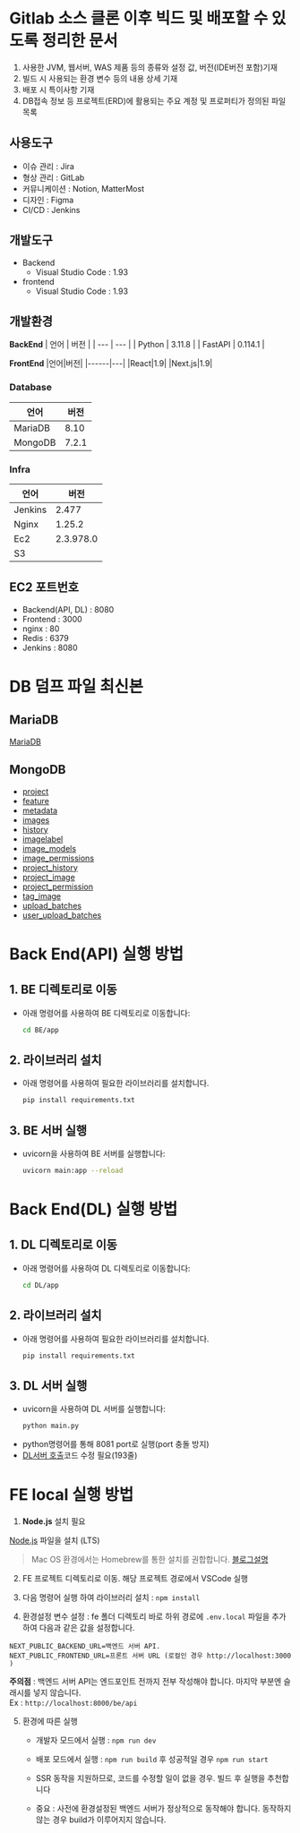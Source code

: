 # Gitlab 소스 클론 이후 빅드 및 배포할 수 있도록 정리한 문서

1. 사용한 JVM, 웹서버, WAS 제품 등의 종류와 설정 값, 버전(IDE버전 포함)기재
2. 빌드 시 사용되는 환경 변수 등의 내용 상세 기재
3. 배포 시 특이사항 기재
4. DB접속 정보 등 프로젝트(ERD)에 활용되는 주요 계정 및 프로퍼티가 정의된 파일 목록

## 사용도구

- 이슈 관리 : Jira
- 형상 관리 : GitLab
- 커뮤니케이션 : Notion, MatterMost
- 디자인 : Figma
- CI/CD : Jenkins

## 개발도구

- Backend
  - Visual Studio Code : 1.93
- frontend
  - Visual Studio Code : 1.93

## 개발환경

**BackEnd**
| 언어 | 버전 |
| --- | --- |
| Python | 3.11.8 |
| FastAPI | 0.114.1 |

**FrontEnd**
|언어|버전|
|------|---|
|React|1.9|
|Next.js|1.9|

### Database

| 언어    | 버전  |
| ------- | ----- |
| MariaDB | 8.10  |
| MongoDB | 7.2.1 |

### Infra

| 언어    | 버전      |
| ------- | --------- |
| Jenkins | 2.477     |
| Nginx   | 1.25.2    |
| Ec2     | 2.3.978.0 |
| S3      |           |

## EC2 포트번호

- Backend(API, DL) : 8080
- Frontend : 3000
- nginx : 80
- Redis : 6379
- Jenkins : 8080


# DB 덤프 파일 최신본
## MariaDB
[MariaDB](./S108.sql)
## MongoDB
- [project](./S11P31S108.projects.json)
- [feature](./S11P31S108.features.json)
- [metadata](./S11P31S108.metadata.json)
- [images](./S11P31S108.images.json)
- [history](./S11P31S108.histories.json)
- [imagelabel](./S11P31S108.imageLabels.json)
- [image_models](./S11P31S108.imageModels.json)
- [image_permissions](./S11P31S108.imagePermissions.json)
- [project_history](./S11P31S108.projectHistories.json)
- [project_image](./S11P31S108.projectImages.json)
- [project_permission](./S11P31S108.projectPermissions.json)
- [tag_image](./S11P31S108.tagImages.json)
- [upload_batches](./S11P31S108.uploadBatches.json)
- [user_upload_batches](./S11P31S108.userUploadBatches.json)


# Back End(API) 실행 방법

## 1. **BE 디렉토리로 이동**

- 아래 명령어를 사용하여 BE 디렉토리로 이동합니다:
  ```bash
  cd BE/app
  ```

## 2. 라이브러리 설치

- 아래 명령어를 사용하여 필요한 라이브러리를 설치합니다.
  ```bash
  pip install requirements.txt
  ```

## 3. BE 서버 실행

- uvicorn을 사용하여 BE 서버를 실행합니다:
  ```bash
  uvicorn main:app --reload
  ```

# Back End(DL) 실행 방법

## 1. **DL 디렉토리로 이동**

- 아래 명령어를 사용하여 DL 디렉토리로 이동합니다:
  ```bash
  cd DL/app
  ```

## 2. 라이브러리 설치

- 아래 명령어를 사용하여 필요한 라이브러리를 설치합니다.
  ```bash
  pip install requirements.txt
  ```

## 3. DL 서버 실행

- uvicorn을 사용하여 DL 서버를 실행합니다:
  ```bash
  python main.py
  ```
- python명령어를 통해 8081 port로 실행(port 충돌 방지)
- [DL서버 호출](BE/app/services/project/upload_service.py)코드 수정 필요(193줄)

# FE local 실행 방법

1. **Node.js** 설치 필요

[Node.js](https://nodejs.org/en) 파일을 설치 (LTS)

> Mac OS 환경에서는 Homebrew를 통한 설치를 권합합니다. [블로그설명](https://memostack.tistory.com/274)

2. FE 프로젝트 디렉토리로 이동. 해당 프로젝트 경로에서 VSCode 실행

3. 다음 명령어 실행 하여 라이브러리 설치 : `npm install`

4. 환경설정 변수 설정 : fe 폴더 디렉토리 바로 하위 경로에 `.env.local` 파일을 추가하여 다음과 같은 값을 설정합니다.

```
NEXT_PUBLIC_BACKEND_URL=백엔드 서버 API.
NEXT_PUBLIC_FRONTEND_URL=프론트 서버 URL (로컬인 경우 http://localhost:3000 )

```

**주의점** : 백엔드 서버 API는 엔드포인트 전까지 전부 작성해야 합니다. 마지막 부분엔 슬래시를 넣지 않습니다.  
Ex : `http://localhost:8000/be/api`

5. 환경에 따른 실행

   - 개발자 모드에서 실행 : `npm run dev`

   - 배포 모드에서 실행 : `npm run build` 후 성공적일 경우 `npm run start`

   - SSR 동작을 지원하므로, 코드를 수정할 일이 없을 경우. 빌드 후 실행을 추천합니다

   - 중요 : 사전에 환경설정된 백엔드 서버가 정상적으로 동작해야 합니다. 동작하지 않는 경우 build가 이루어지지 않습니다.

